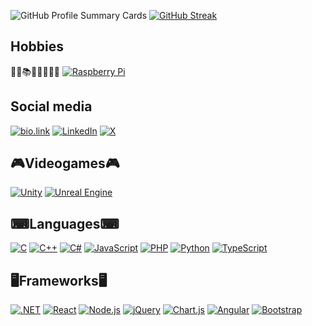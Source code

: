 ![GitHub Profile Summary Cards](https://github-profile-summary-cards.vercel.app/api/cards/profile-details?username=CodeOfVictor&theme=github_dark)
[![GitHub Streak](https://streak-stats.demolab.com?user=CodeOfVictor&theme=dark)](https://git.io/streak-stats)
## Hobbies
🧑‍💻📚🚀🧑‍🚀🎵🎥
[![Raspberry Pi](https://img.shields.io/badge/Raspberry%20Pi-A22846?style=for-the-badge&logo=Raspberry%20Pi&logoColor=white)](https://www.raspberrypi.org/)

## Social media
[![bio.link](https://img.shields.io/badge/bio.link-000000?style=for-the-badge&logo=biolink&logoColor=white)](https://codeofvictor.github.io/)
[![LinkedIn](https://img.shields.io/badge/LinkedIn-0077B5?style=for-the-badge&logo=linkedin&logoColor=white)]([https://www.linkedin.com/](https://www.linkedin.com/in/victor-jose/))
[![X](https://img.shields.io/badge/X-000000?style=for-the-badge&logo=x&logoColor=white)](https://twitter.com/CodeOfVictor)

## 🎮Videogames🎮
[![Unity](https://img.shields.io/badge/Unity-100000?style=for-the-badge&logo=unity&logoColor=white)](https://unity.com/)
[![Unreal Engine](https://img.shields.io/badge/-Unreal%20Engine-313131?style=for-the-badge&logo=unreal-engine&logoColor=white)](https://www.unrealengine.com/)

## ⌨Languages⌨
[![C](https://img.shields.io/badge/C-00599C?style=for-the-badge&logo=c&logoColor=white)](https://en.wikipedia.org/wiki/C_(programming_language))
[![C++](https://img.shields.io/badge/C%2B%2B-00599C?style=for-the-badge&logo=c%2B%2B&logoColor=white)](https://en.wikipedia.org/wiki/C%2B%2B)
[![C#](https://img.shields.io/badge/C%23-239120?style=for-the-badge&logo=c-sharp&logoColor=white)](https://docs.microsoft.com/en-us/dotnet/csharp/)
[![JavaScript](https://img.shields.io/badge/JavaScript-323330?style=for-the-badge&logo=javascript&logoColor=F7DF1E)](https://developer.mozilla.org/en-US/docs/Web/JavaScript)
[![PHP](https://img.shields.io/badge/PHP-777BB4?style=for-the-badge&logo=php&logoColor=white)](https://www.php.net/)
[![Python](https://img.shields.io/badge/Python-FFD43B?style=for-the-badge&logo=python&logoColor=blue)](https://www.python.org/)
[![TypeScript](https://img.shields.io/badge/TypeScript-007ACC?style=for-the-badge&logo=typescript&logoColor=white)](https://www.typescriptlang.org/)

## 🖥Frameworks🖥
[![.NET](https://img.shields.io/badge/.NET-512BD4?style=for-the-badge&logo=dotnet&logoColor=white)](https://dotnet.microsoft.com/)
[![React](https://img.shields.io/badge/React-20232A?style=for-the-badge&logo=react&logoColor=61DAFB)](https://reactjs.org/)
[![Node.js](https://img.shields.io/badge/Node%20js-339933?style=for-the-badge&logo=nodedotjs&logoColor=white)](https://nodejs.org/)
[![jQuery](https://img.shields.io/badge/jQuery-0769AD?style=for-the-badge&logo=jquery&logoColor=white)](https://jquery.com/)
[![Chart.js](https://img.shields.io/badge/Chart%20js-FF6384?style=for-the-badge&logo=chartdotjs&logoColor=white)](https://www.chartjs.org/)
[![Angular](https://img.shields.io/badge/Angular-DD0031?style=for-the-badge&logo=angular&logoColor=white)](https://angular.io/)
[![Bootstrap](https://img.shields.io/badge/Bootstrap-563D7C?style=for-the-badge&logo=bootstrap&logoColor=white)](https://getbootstrap.com/)
